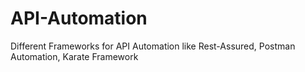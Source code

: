 # API-Automation
Different Frameworks for API Automation like Rest-Assured, Postman Automation, Karate Framework
